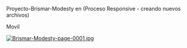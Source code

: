 Proyecto-Brismar-Modesty en (Proceso Responsive - creando nuevos archivos)

Movil

[![Brismar-Modesty-page-0001.jpg](https://i.postimg.cc/qMdmm3H5/Brismar-Modesty-page-0001.jpg)](https://postimg.cc/w30cM3vX)
